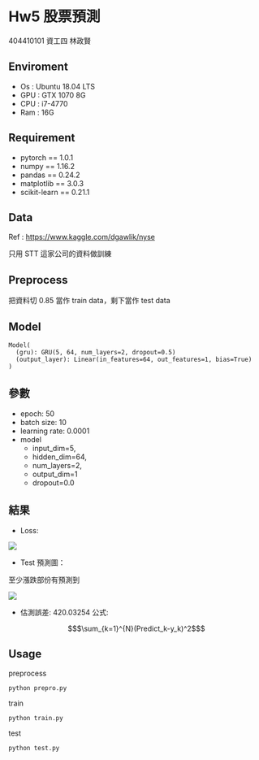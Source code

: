 # Hw5 股票預測

404410101 資工四 林政賢

## Enviroment

- Os : Ubuntu 18.04 LTS
- GPU : GTX 1070 8G
- CPU : i7-4770
- Ram : 16G

## Requirement

- pytorch == 1.0.1
- numpy == 1.16.2
- pandas == 0.24.2
- matplotlib == 3.0.3
- scikit-learn == 0.21.1

## Data

Ref : <https://www.kaggle.com/dgawlik/nyse>

只用 STT 這家公司的資料做訓練

## Preprocess

把資料切 0.85 當作 train data，剩下當作 test data


## Model

```bash=
Model(
  (gru): GRU(5, 64, num_layers=2, dropout=0.5)
  (output_layer): Linear(in_features=64, out_features=1, bias=True)
)

```

## 參數
- epoch: 50
- batch size: 10
- learning rate: 0.0001
- model
    - input_dim=5,
    - hidden_dim=64, 
    - num_layers=2, 
    - output_dim=1
    - dropout=0.0

## 結果
- Loss:

![](https://i.imgur.com/NsBLmBV.png)


- Test 預測圖：

至少漲跌部份有預測到

![](https://i.imgur.com/6tGDYZM.png)

- 估測誤差: 420.03254 
公式:
```math
$\sum_{k=1}^{N}(Predict_k-y_k)^2$
```

## Usage

preprocess

```bash=
python prepro.py
```

train

```bash=
python train.py
```

test
```bash=
python test.py
```
